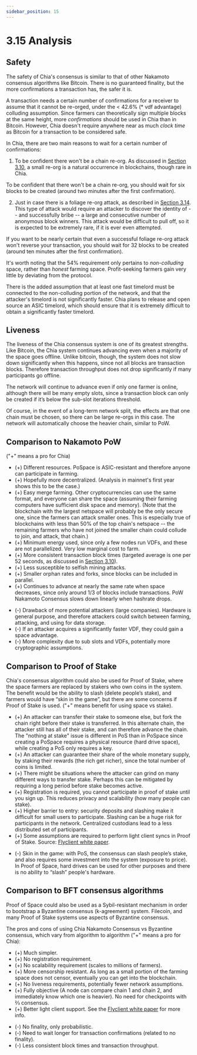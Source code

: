 ```yaml
---
sidebar_position: 15
---
```


# 3.15 Analysis

## Safety
The safety of Chia's consensus is similar to that of other Nakamoto consensus algorithms like Bitcoin. There is no guaranteed finality, but the more confirmations a transaction has, the safer it is.

A transaction needs a certain number of confirmations for a receiver to assume that it cannot be re-orged, under the < 42.6% (* vdf advantage) colluding assumption. Since farmers can theoretically sign multiple blocks at the same height, more _confirmations_ should be used in Chia than in Bitcoin. However, Chia doesn't require anywhere near as much _clock time_ as Bitcoin for a transaction to be considered safe.

In Chia, there are two main reasons to wait for a certain number of confirmations:
1. To be confident there won't be a chain re-org. As discussed in [Section 3.10](/docs/03consensus/foliage "Section 3.10: Foliage"), a small re-org is a natural occurrence in blockchains, though rare in Chia.

  To be confident that there won't be a chain re-org, you should wait for six blocks to be created (around two minutes after the first confirmation).

2. Just in case there is a foliage re-org attack, as described in [Section 3.14](/docs/03consensus/attacks_and_countermeasures#farmer-bribe-foliage-re-org-attack "Section 3.14: Relevant Attacks and Countermeasures"). This type of attack would require an attacker to discover the identity of -- and successfully bribe -- a large and consecutive number of anonymous block winners. This attack would be difficult to pull off, so it is expected to be extremely rare, if it is ever even attempted.

  If you want to be nearly certain that even a successful foliage re-org attack won't reverse your transaction, you should wait for 32 blocks to be created (around ten minutes after the first confirmation).


It's worth noting that the 54% requirement only pertains to _non-colluding_ space, rather than _honest_ farming space. Profit-seeking farmers gain very little by deviating from the protocol.

There is the added assumption that at least one fast timelord must be connected to the non-colluding portion of the network, and that the attacker's timelord is not significantly faster. Chia plans to release and open source an ASIC timelord, which should ensure that it is extremely difficult to obtain a significantly faster timelord.

## Liveness
The liveness of the Chia consensus system is one of its greatest strengths. Like Bitcoin, the Chia system continues advancing even when a majority of the space goes offline. Unlike bitcoin, though, the system does not slow down significantly when this happens, since not all blocks are transaction blocks. Therefore transaction throughput does not drop significantly if many participants go offline.

The network will continue to advance even if only one farmer is online, although there will be many empty slots, since a transaction block can only be created if it’s below the sub-slot iterations threshold.

Of course, in the event of a long-term network split, the effects are that one chain must be chosen, so there can be large re-orgs in this case. The network will automatically choose the heavier chain, similar to PoW.

## Comparison to Nakamoto PoW
("+" means a pro for Chia)

+ (+) Different resources. PoSpace is ASIC-resistant and therefore anyone can participate in farming.
+ (+) Hopefully more decentralized. (Analysis in mainnet's first year shows this to be the case.)
+ (+) Easy merge farming. Other cryptocurrencies can use the same format, and everyone can share the space (assuming their farming computers have sufficient disk space and memory). (Note that the blockchain with the largest netspace will probably be the only secure one, since the farmers can attack smaller ones. This is especially true of blockchains with less than 50% of the top chain's netspace -- the remaining farmers who have not joined the smaller chain could collude to join, and attack, that chain.)
+ (+) Minimum energy used, since only a few nodes run VDFs, and these are not parallelized. Very low marginal cost to farm.
+ (+) More consistent transaction block times (targeted average is one per 52 seconds, as discussed in [Section 3.10](/docs/03consensus/foliage "Section 3.10: Foliage")).
+ (+) Less susceptible to selfish mining attacks.
+ (+) Smaller orphan rates and forks, since blocks can be included in parallel.
+ (+) Continues to advance at nearly the same rate when space decreases, since only around 1/3 of blocks include transactions. PoW Nakamoto Consensus slows down linearly when hashrate drops.
- (-) Drawback of more potential attackers (large companies). Hardware is general purpose, and therefore attackers could switch between farming, attacking, and using for data storage.
- (-) If an attacker acquires a significantly faster VDF, they could gain a space advantage.
- (-) More complexity due to sub slots and VDFs, potentially more cryptographic assumptions.

## Comparison to Proof of Stake
Chia's consensus algorithm could also be used for Proof of Stake, where the space farmers are replaced by stakers who own coins in the system. The benefit would be the ability to slash (delete people’s stake), and farmers would have “skin in the game”, but there are some concerns if Proof of Stake is used. ("+" means benefit for using space vs stake).

+ (+) An attacker can transfer their stake to someone else, but fork the chain right before their stake is transferred. In this alternate chain, the attacker still has all of their stake, and can therefore advance the chain. The "nothing at stake" issue is different in PoS than in PoSpace since creating a PoSpace requires a physical resource (hard drive space), while creating a PoS only requires a key.
+ (+) An attacker can guarantee their share of the whole monetary supply, by staking their rewards (the rich get richer), since the total number of coins is limited.
+ (+) There might be situations where the attacker can grind on many different ways to transfer stake. Perhaps this can be mitigated by requiring a long period before stake becomes active.
+ (+) Registration is required, you cannot participate in proof of stake until you sign up. This reduces privacy and scalability (how many people can stake).
+ (+) Higher barrier to entry: security deposits and slashing make it difficult for small users to participate. Slashing can be a huge risk for participants in the network. Centralized custodians lead to a less distributed set of participants.
+ (+) Some assumptions are required to perform light client syncs in Proof of Stake. Source: [Flyclient white paper](https://eprint.iacr.org/2019/226.pdf).
- (-) Skin in the game: with PoS, the consensus can slash people’s stake, and also requires some investment into the system (exposure to price). In Proof of Space, hard drives can be used for other purposes and there is no ability to “slash” people's hardware.


## Comparison to BFT consensus algorithms
Proof of Space could also be used as a Sybil-resistant mechanism in order to bootstrap a Byzantine consensus (k-agreement) system. Filecoin, and many Proof of Stake systems use aspects of Byzantine consensus.

The pros and cons of using Chia Nakamoto Consensus vs Byzantine consensus, which vary from algorithm to algorithm ("+" means a pro for Chia):

+ (+) Much simpler.
+ (+) No registration requirement.
+ (+) No scalability requirement (scales to millions of farmers).
+ (+) More censorship resistant. As long as a small portion of the farming space does not censor, eventually you can get into the blockchain.
+ (+) No liveness requirements, potentially fewer network assumptions.
+ (+) Fully objective (A node can compare chain 1 and chain 2, and immediately know which one is heavier). No need for checkpoints with ⅔ consensus.
+ (+) Better light client support. See the [Flyclient white paper](https://eprint.iacr.org/2019/226.pdf) for more info.
- (-) No finality, only probabilistic.
- (-) Need to wait longer for transaction confirmations (related to no finality).
- (-) Less consistent block times and transaction throughput.
